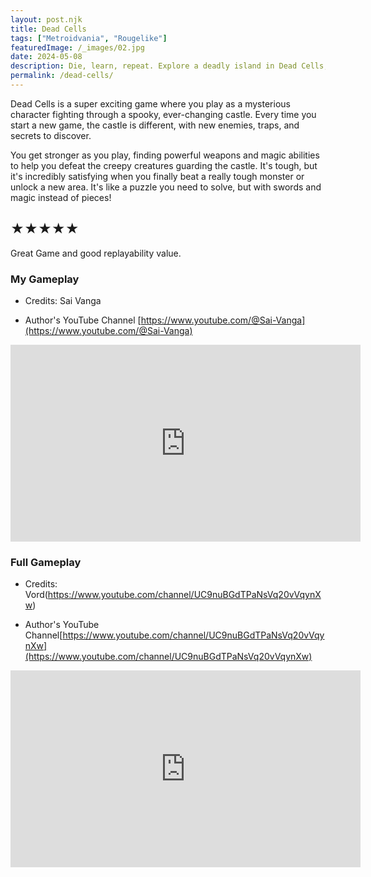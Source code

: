 ```yaml
---
layout: post.njk
title: Dead Cells
tags: ["Metroidvania", "Rougelike"]
featuredImage: /_images/02.jpg
date: 2024-05-08
description: Die, learn, repeat. Explore a deadly island in Dead Cells, a challenging roguelike with fast-paced combat.
permalink: /dead-cells/
---
```


Dead Cells is a super exciting game where you play as a mysterious character fighting through a spooky, ever-changing castle. Every time you start a new game, the castle is different, with new enemies, traps, and secrets to discover.

You get stronger as you play, finding powerful weapons and magic abilities to help you defeat the creepy creatures guarding the castle. It's tough, but it's incredibly satisfying when you finally beat a really tough monster or unlock a new area. It's like a puzzle you need to solve, but with swords and magic instead of pieces!

## ★★★★★
Great Game and good replayability value.

### My Gameplay

- Credits: Sai Vanga

- Author's YouTube Channel [https://www.youtube.com/@Sai-Vanga](https://www.youtube.com/@Sai-Vanga)

<iframe width="560" height="315" src="https://www.youtube.com/embed/CXbkH2MHFpc?si=nN3ut-xzxRb76z_8" title="YouTube video player" frameborder="0" allow="accelerometer; autoplay; clipboard-write; encrypted-media; gyroscope; picture-in-picture; web-share" referrerpolicy="strict-origin-when-cross-origin" allowfullscreen></iframe>

### Full Gameplay

- Credits: Vord(https://www.youtube.com/channel/UC9nuBGdTPaNsVq20vVqynXw)

- Author's YouTube Channel[https://www.youtube.com/channel/UC9nuBGdTPaNsVq20vVqynXw](https://www.youtube.com/channel/UC9nuBGdTPaNsVq20vVqynXw)
<iframe width="560" height="315" src="https://www.youtube.com/embed/2Myhw-BNDZw?si=gf6Vxh2aP0yt6o7o" title="YouTube video player" frameborder="0" allow="accelerometer; autoplay; clipboard-write; encrypted-media; gyroscope; picture-in-picture; web-share" referrerpolicy="strict-origin-when-cross-origin" allowfullscreen></iframe>
